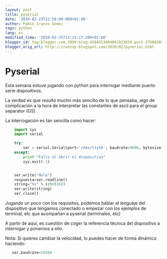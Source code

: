 ```yaml
---
layout: post
title: pyserial
date: '2010-02-23T22:50:00.000+01:00'
author: Pablo Iranzo Gómez
tags: python
lang: es
modified_time: '2010-02-25T12:15:17.209+01:00'
blogger_id: tag:blogger.com,1999:blog-4564313404841923839.post-3750020937775227725
blogger_orig_url: http://iranzop.blogspot.com/2010/02/pyserial.html
---
```

# Pyserial

Esta semana estuve jugando con python para interrogar mediante puerto   serie dispositivos.

La verdad es que resultó mucho más sencillo   de lo que pensaba, algo de complicación a la hora de interpretar las   constantes de ascii para el group separator (GS).

La interrogación es tan sencilla como hacer:

~~~python
    import sys
    import serial

    try:
        ser = serial.Serial(port='/dev/ttyS0', baudrate=9600, bytesize=serial.EIGHTBITS, timeout=1, parity=serial.PARITY_NONE, stopbits=serial.STOPBITS_ONE, xonxoff=1,rtscts=0)
    except:
        print "Fallo al abrir el dispositivo"
        sys.exit(-1)


    ser.write("Hola")
    respuesta=ser.readline()
    string="%s" % (chr(26))
    ser.write(string)
    ser.close()
~~~

Jugando un poco con los requisitos, podemos hablar el lenguaje del dispositivo  que tengamos conectado o empezar con los ejemplos de terminal, etc que  acompañan a pyserial (terminales, etc)

A partir de aquí, es   cuestión de coger la referencia técnica del dispositivo a interrogar y   ponernos a ello.

Nota: Si quieres cambiar la velocidad, lo puedes hacer de forma dinámica haciendo:

~~~python
   ser.baudrate=19200
~~~
